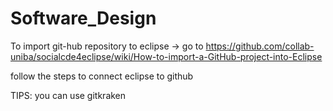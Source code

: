 # Software_Design



To import git-hub repository to eclipse 
-> go to https://github.com/collab-uniba/socialcde4eclipse/wiki/How-to-import-a-GitHub-project-into-Eclipse

follow the steps to connect eclipse to github

TIPS:
you can use gitkraken

